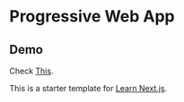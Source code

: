 # Progressive Web App

## Demo

Check [This](https://mobid.development.carsworld.co.id/).

This is a starter template for [Learn Next.js](https://nextjs.org/learn).
